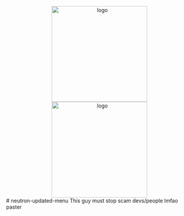 

<div align="center">
  <img width="258" src="https://media.discordapp.net/attachments/726183979581177947/741273531773616228/Z.png" alt="logo">
</div>
<div align="center">
  <img width="258" src="https://cdn.discordapp.com/attachments/726183979581177947/741273739559305236/unknown.png
" alt="logo">
</div>
# neutron-updated-menu
This guy must stop scam devs/people lmfao paster
